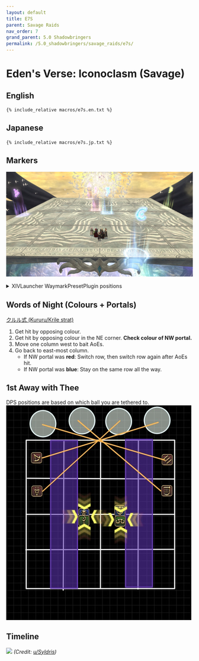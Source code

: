 ```yaml
---
layout: default
title: E7S
parent: Savage Raids
nav_order: 7
grand_parent: 5.0 Shadowbringers
permalink: /5.0_shadowbringers/savage_raids/e7s/
---
```


# Eden's Verse: Iconoclasm (Savage)

## English
```
{% include_relative macros/e7s.en.txt %}
```

## Japanese
```
{% include_relative macros/e7s.jp.txt %}
```

## Markers

![](images/markers.jpg)
<details markdown=block>
<summary>XIVLauncher WaymarkPresetPlugin positions</summary>

```json
{"Name":"E7S","MapID":727,"A":{"X":95.0,"Y":0.0,"Z":81.0,"ID":0,"Active":true},"B":{"X":119.0,"Y":0.0,"Z":95.0,"ID":1,"Active":true},"C":{"X":105.0,"Y":0.0,"Z":119.0,"ID":2,"Active":true},"D":{"X":81.0,"Y":0.0,"Z":105.0,"ID":3,"Active":true},"One":{"X":98.6,"Y":0.0,"Z":98.6,"ID":4,"Active":true},"Two":{"X":0.0,"Y":0.0,"Z":0.0,"ID":5,"Active":false},"Three":{"X":101.4,"Y":0.0,"Z":101.4,"ID":6,"Active":true},"Four":{"X":0.0,"Y":0.0,"Z":0.0,"ID":7,"Active":false}}
```

</details>

## Words of Night (Colours + Portals)

[クルル式 (Kururu/Krile strat)](https://youtu.be/eW5YzRFim1U)

1. Get hit by opposing colour.
2. Get hit by opposing colour in the NE corner. **Check colour of NW portal.**
3. Move one column west to bait AoEs.
4. Go back to east-most column.
   - If NW portal was **red**: Switch row, then switch row again after AoEs hit.
   - If NW portal was **blue**: Stay on the same row all the way.

## 1st Away with Thee

DPS positions are based on which ball you are tethered to.
![](images/1st_away_with_thee.jpg)

## Timeline

![](https://i.redd.it/5yeyuk65qnn41.png)
*(Credit: [u/Syldris](https://www.reddit.com/r/ffxiv/comments/fld0v5/e7s_timeline_image/))*
